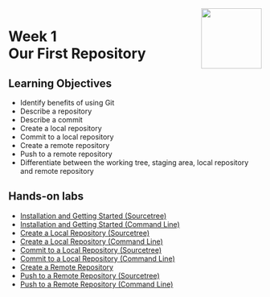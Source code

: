 <a href="../">
  <img src="/img/Version_Control_with_Git_logo.avif" width="120" align="right">
</a>

# Week 1 <br> Our First Repository

## Learning Objectives
- Identify benefits of using Git
- Describe a repository
- Describe a commit
- Create a local repository
- Commit to a local repository
- Create a remote repository
- Push to a remote repository
- Differentiate between the working tree, staging area, local repository and remote repository

## Hands-on labs
- [Installation and Getting Started (Sourcetree)](./Labs/)
- [Installation and Getting Started (Command Line)](./Labs/)
- [Create a Local Repository (Sourcetree)](./Labs/)
- [Create a Local Repository (Command Line)](./Labs/)
- [Commit to a Local Repository (Sourcetree)](./Labs/)
- [Commit to a Local Repository (Command Line)](./Labs/)
- [Create a Remote Repository](./Labs/)
- [Push to a Remote Repository (Sourcetree)](./Labs/)
- [Push to a Remote Repository (Command Line)](./Labs/)


